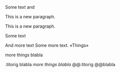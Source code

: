 Some text and

This is a new paragraph.

This is a new paragraph.

Some text

And more text Some more text. «Things»

more things blabla

.titorig
blabla
*more things blabla* @@.titorig @@blabla

